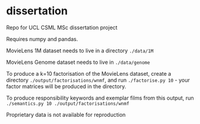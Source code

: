 # dissertation
Repo for UCL CSML MSc dissertation project

Requires numpy and pandas.

MovieLens 1M dataset needs to live in a directory `./data/1M`

MovieLens Genome dataset needs to live in `./data/genome`

To produce a k=10 factorisation of the MovieLens dataset, create a directory `./output/factorisations/wnmf`, and run `./factorise.py 10` - your factor matrices will be produced in the directory.

To produce responsibility keywords and exemplar films from this output, run `./semantics.py 10 ./output/factorisations/wnmf`

Proprietary data is not available for reproduction
